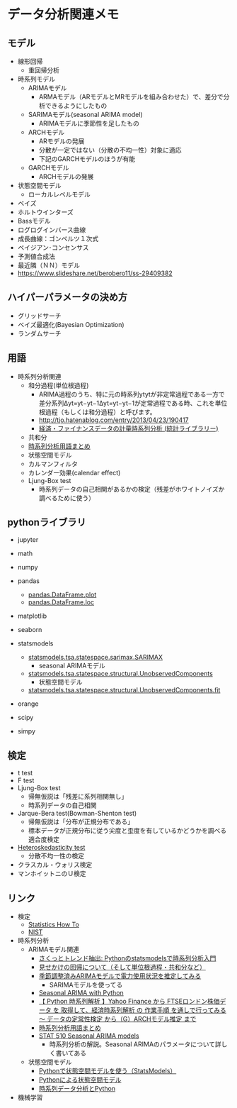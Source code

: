 # データ分析関連メモ

## モデル
- 線形回帰
    - 重回帰分析
- 時系列モデル
    - ARIMAモデル
        - ARMAモデル（ARモデルとMRモデルを組み合わせた）で、差分で分析できるようにしたもの
    - SARIMAモデル(seasonal ARIMA model)
        - ARIMAモデルに季節性を足したもの
    - ARCHモデル
        - ARモデルの発展
        - 分散が一定ではない（分散の不均一性）対象に適応
        - 下記のGARCHモデルのほうが有能
    - GARCHモデル
        - ARCHモデルの発展
- 状態空間モデル
    - ローカルレベルモデル
- ベイズ
- ホルトウインターズ
- Bassモデル
- ログログインバース曲線
- 成長曲線：ゴンペルツ１次式
- ベイジアン･コンセンサス
- 予測値合成法
- 最近隣（ＮＮ）モデル
- https://www.slideshare.net/berobero11/ss-29409382


## ハイパーパラメータの決め方
- グリッドサーチ
- ベイズ最適化(Bayesian Optimization)
- ランダムサーチ

## 用語
- 時系列分析関連
    - 和分過程(単位根過程)
        - ARIMA過程のうち、特に元の時系列ytytが非定常過程である一方で差分系列Δyt=yt−yt−1Δyt=yt−yt−1が定常過程である時、これを単位根過程（もしくは和分過程）と呼びます。
        - http://tjo.hatenablog.com/entry/2013/04/23/190417
        - [経済・ファイナンスデータの計量時系列分析 (統計ライブラリー)](https://www.amazon.co.jp/exec/obidos/ASIN/4254127928/hatena-blog-22/) 
    - 共和分
    - [時系列分析用語まとめ](https://upo-net.ouj.ac.jp/tokei/contents/sub_contents/c01_06_00.xml)
    - 状態空間モデル
    - カルマンフィルタ
    - カレンダー効果(calendar effect)
    - Ljung-Box test
        - 時系列データの自己相関があるかの検定（残差がホワイトノイズか調べるために使う）

## pythonライブラリ
- jupyter
- math
- numpy
- pandas
    - [pandas.DataFrame.plot](https://pandas.pydata.org/pandas-docs/stable/generated/pandas.DataFrame.plot.html)
    - [pandas.DataFrame.loc](https://pandas.pydata.org/pandas-docs/stable/generated/pandas.DataFrame.loc.html)
- matplotlib
- seaborn
- statsmodels
    - [statsmodels.tsa.statespace.sarimax.SARIMAX](http://www.statsmodels.org/dev/generated/statsmodels.tsa.statespace.sarimax.SARIMAX.html)
        - seasonal ARIMAモデル
    - [statsmodels.tsa.statespace.structural.UnobservedComponents](http://www.statsmodels.org/dev/generated/statsmodels.tsa.statespace.structural.UnobservedComponents.html)
        - 状態空間モデル
    - [statsmodels.tsa.statespace.structural.UnobservedComponents.fit](http://www.statsmodels.org/stable/generated/statsmodels.tsa.statespace.structural.UnobservedComponents.fit.html#statsmodels.tsa.statespace.structural.UnobservedComponents.fit)

- orange
- scipy
- simpy

## 検定
- t test
- F test
- Ljung-Box test
    - 帰無仮説は「残差に系列相関無し」
    - 時系列データの自己相関
- Jarque-Bera test(Bowman-Shenton test)
    - 帰無仮説は「分布が正規分布である」
    - 標本データが正規分布に従う尖度と歪度を有しているかどうかを調べる適合度検定
- [Heteroskedasticity test](http://www.statisticshowto.com/heteroscedasticity-simple-definition-examples/)
    - 分散不均一性の検定
- クラスカル・ウォリス検定
- マンホイットニのＵ検定

## リンク
- 検定
    - [Statistics How To](http://www.statisticshowto.com/probability-and-statistics/statistics-definitions/)
    - [NIST](https://www.nist.gov/itl/sed)
- 時系列分析
    - ARIMAモデル関連
        - [さくっとトレンド抽出: Pythonのstatsmodelsで時系列分析入門](http://data.gunosy.io/entry/statsmodel_trend)
        - [見せかけの回帰について（そして単位根過程・共和分など）](http://tjo.hatenablog.com/entry/2013/04/23/190417)
        - [季節調整済みARIMAモデルで電力使用状況を推定してみる](http://jbclub.xii.jp/?p=695)
            - SARIMAモデルを使ってる
        - [Seasonal ARIMA with Python](http://www.seanabu.com/2016/03/22/time-series-seasonal-ARIMA-model-in-python/)
        - [【 Python 時系列解析 】Yahoo Finance から FTSEロンドン株価データ を 取得して、経済時系列解析 の 作業手順 を通しで行ってみる 〜 データの定常性検定 から（G）ARCHモデル推定 まで](https://qiita.com/HirofumiYashima/items/a5d92607bedf3d58944d)
        - [時系列分析用語まとめ](https://upo-net.ouj.ac.jp/tokei/contents/sub_contents/c01_06_00.xml)
        - [STAT 510 Seasonal ARIMA models](https://onlinecourses.science.psu.edu/stat510/node/67)
            - 時系列分析の解説。Seasonal ARIMAのパラメータについて詳しく書いてある
    - 状態空間モデル
        - [Pythonで状態空間モデルを使う（StatsModels）](http://www.hirotsuru.com/entry/2017/08/13/232311)
        - [Pythonによる状態空間モデル](https://logics-of-blue.com/python-state-space-models/)
        - [時系列データ分析とPython](http://www.hirotsuru.com/entry/2017/07/02/230437)
- 機械学習
